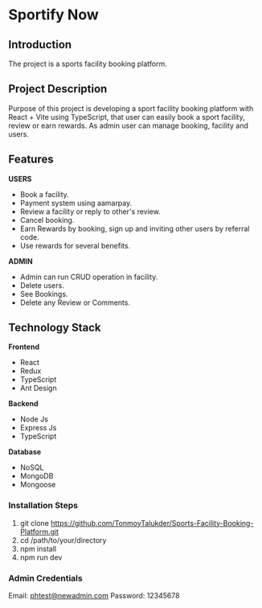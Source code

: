 # Sportify Now

## Introduction

The project is a sports facility booking platform. 

## Project Description

Purpose of this project is developing a sport facility booking platform with React + Vite using TypeScript, that user can easily book a sport facility, review or earn rewards. As admin user can manage booking, facility and users. 

## Features

**USERS**
- Book a facility. 
- Payment system using aamarpay. 
- Review a facility or reply to other's review.
- Cancel booking. 
- Earn Rewards by booking, sign up and inviting other users by referral code. 
- Use rewards for several benefits. 

**ADMIN**
- Admin can run CRUD operation in facility.
- Delete users. 
- See Bookings.
- Delete any Review or Comments. 


## Technology Stack

**Frontend**
- React
- Redux
- TypeScript
- Ant Design

**Backend**
- Node Js
- Express Js
- TypeScript

**Database**
- NoSQL
- MongoDB
- Mongoose 

### Installation Steps

1. git clone https://github.com/TonmoyTalukder/Sports-Facility-Booking-Platform.git
2. cd /path/to/your/directory
3. npm install
4. npm run dev

### Admin Credentials
Email:  phtest@newadmin.com
Password: 12345678